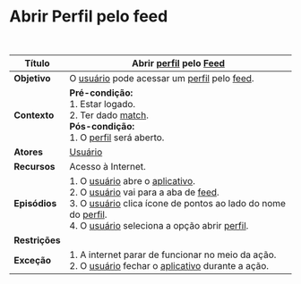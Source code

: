 # Abrir Perfil pelo feed

<br />

|Título|Abrir [perfil](/modelagem/lexicos#perfil) pelo [Feed](/modelagem/lexicos#feed)|
|------|----------------------|
|**Objetivo**|O [usuário](/modelagem/lexicos#usuario) pode acessar um [perfil](/modelagem/lexicos#perfil) pelo [feed](/modelagem/lexicos#feed).|
|**Contexto**|**Pré-condição:**<br/>1. Estar logado.<br/>2. Ter dado [match](/modelagem/lexicos#match).<br/>**Pós-condição:**<br/>1. O [perfil](/modelagem/lexicos#perfil) será aberto.|
|**Atores**|[Usuário](/modelagem/lexicos#usuario)|
|**Recursos**|Acesso à Internet.|
|**Episódios**|1. O [usuário](/modelagem/lexicos#usuario) abre o [aplicativo](/modelagem/lexicos#tinder).<br/>2. O [usuário](/modelagem/lexicos#usuario) vai para a aba de [feed](/modelagem/lexicos#feed).<br/>3. O [usuário](/modelagem/lexicos#usuario) clica ícone de pontos ao lado do nome do [perfil](/modelagem/lexicos#perfil).<br/>4. O [usuário](/modelagem/lexicos#usuario) seleciona a opção abrir [perfil](/modelagem/lexicos#perfil).|
|**Restrições**| |
|**Exceção**|1. A internet parar de funcionar no meio da ação.<br/>2. O [usuário](/modelagem/lexicos#usuario) fechar o [aplicativo](/modelagem/lexicos#tinder) durante a ação.|
